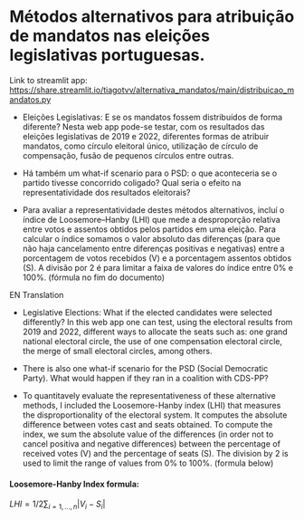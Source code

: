 # Métodos alternativos para atribuição de mandatos nas eleições legislativas portuguesas.

Link to streamlit app: https://share.streamlit.io/tiagotvv/alternativa_mandatos/main/distribuicao_mandatos.py

* Eleições Legislativas: E se os mandatos fossem distribuídos de forma diferente? Nesta web app pode-se testar, com os resultados das eleições legislativas de 2019 e 2022, diferentes formas de atribuir mandatos, como círculo eleitoral único, utilização de círculo de compensação, fusão de pequenos círculos entre outras.

* Há também um what-if scenario para o PSD: o que aconteceria se o partido tivesse concorrido coligado? Qual seria o efeito na representatividade dos resultados eleitorais?

* Para avaliar a representatividade destes métodos alternativos, incluí o índice de Loosemore–Hanby (LHI) que mede a desproporção relativa entre votos e assentos obtidos pelos partidos em uma eleição. Para calcular o índice somamos o valor absoluto das diferenças (para que não haja cancelamento entre diferenças positivas e negativas) entre a porcentagem de votos recebidos (V) e a porcentagem assentos obtidos (S). A divisão por 2 é para limitar a faixa de valores do índice entre 0% e 100%. (fórmula no fim do documento)
 
 
EN Translation

* Legislative Elections: What if the elected candidates were selected differently? In this web app one can test, using the electoral results from 2019 and 2022, different ways to allocate the seats such as: one grand national electoral circle, the use of one compensation electoral circle, the merge of small electoral circles, among others.

* There is also one what-if scenario for the PSD (Social Democratic Party). What would happen if they ran in a coalition with CDS-PP?

* To quantitavely evaluate the representativeness of these alternative methods, I included the Loosemore-Hanby index (LHI) that measures the disproportionality of the electoral system. It computes the absolute difference between votes cast and seats obtained. To compute the index, we sum the absolute value of the differences (in order not to cancel positiva and negative differences) between the percentage of received votes (V) and the percentage of seats (S). The division by 2 is used to limit the range of values from 0% to 100%. (formula below)


#### Loosemore-Hanby Index formula: 

$LHI = 1/2 \sum_{i=1,...,n}{|V_i - S_i|}$
